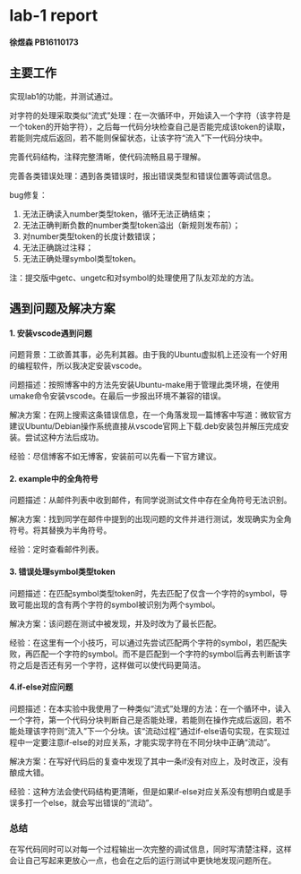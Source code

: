 # lab-1 report

#### 徐煜森 PB16110173



## 主要工作

实现lab1的功能，并测试通过。

对字符的处理采取类似“流式”处理：在一次循环中，开始读入一个字符（该字符是一个token的开始字符），之后每一代码分块检查自己是否能完成该token的读取，若能则完成后返回，若不能则保留状态，让该字符“流入”下一代码分块中。

完善代码结构，注释完整清晰，使代码流畅且易于理解。

完善各类错误处理：遇到各类错误时，报出错误类型和错误位置等调试信息。

bug修复：

1. 无法正确读入number类型token，循环无法正确结束；
2. 无法正确判断负数的number类型token溢出（新规则发布前）；
3. 对number类型token的长度计数错误；
4. 无法正确跳过注释；
5. 无法正确处理symbol类型token。

注：提交版中getc、ungetc和对symbol的处理使用了队友邓龙的方法。



## 遇到问题及解决方案

#### 1. 安装vscode遇到问题

问题背景：工欲善其事，必先利其器。由于我的Ubuntu虚拟机上还没有一个好用的编程软件，所以我决定安装vscode。

问题描述：按照博客中的方法先安装Ubuntu-make用于管理此类环境，在使用umake命令安装vscode。在最后一步报出环境不兼容的错误。

解决方案：在网上搜索这条错误信息，在一个角落发现一篇博客中写道：微软官方建议Ubuntu/Debian操作系统直接从vscode官网上下载.deb安装包并解压完成安装。尝试这种方法后成功。

经验：尽信博客不如无博客，安装前可以先看一下官方建议。



#### 2. example中的全角符号

问题描述：从邮件列表中收到邮件，有同学说测试文件中存在全角符号无法识别。

解决方案：找到同学在邮件中提到的出现问题的文件并进行测试，发现确实为全角符号。将其替换为半角符号。

经验：定时查看邮件列表。



#### 3. 错误处理symbol类型token

问题描述：在匹配symbol类型token时，先去匹配了仅含一个字符的symbol，导致可能出现的含有两个字符的symbol被识别为两个symbol。

解决方案：该问题在测试中被发现，并及时改为了最长匹配。

经验：在这里有一个小技巧，可以通过先尝试匹配两个字符的symbol，若匹配失败，再匹配一个字符的symbol。而不是匹配到一个字符的symbol后再去判断该字符之后是否还有另一个字符，这样做可以使代码更简洁。



#### 4.if-else对应问题

问题描述：在本实验中我使用了一种类似“流式”处理的方法：在一个循环中，读入一个字符，第一个代码分块判断自己是否能处理，若能则在操作完成后返回，若不能处理该字符则“流入”下一个分块。该“流动过程”通过if-else语句实现，在实现过程中一定要注意if-else的对应关系，才能实现字符在不同分块中正确“流动”。

解决方案：在写好代码后的复查中发现了其中一条if没有对应上，及时改正，没有酿成大错。

经验：这种方法会使代码结构更清晰，但是如果if-else对应关系没有想明白或是手误多打一个else，就会写出错误的“流动”。



### 总结

在写代码同时可以对每一个过程输出一次完整的调试信息，同时写清楚注释，这样会让自己写起来更放心一点，也会在之后的运行测试中更快地发现问题所在。